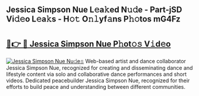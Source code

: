 ## Jessica Simpson Nue L𝚎a𝚔ed N𝚞𝚍e - Part-jSD Vi𝚍𝚎o L𝚎a𝚔s - H𝚘𝚝 O𝚗𝚕yf𝚊ns P𝚑𝚘tos mG4Fz

# <h2><a href="http://kf3jw8.oniu.top/?m=Jessica+Simpson+Nue">🔗👉 🔴 Jessica Simpson Nue P𝚑ot𝚘𝚜 V𝚒d𝚎o</a></h2>

[![Jessica Simpson Nue Nu𝚍e𝚜](https://i.imgur.com/0qMVB7G.gif)](http://kf3jw8.oniu.top/?m=Jessica+Simpson+Nue)
Web-based artist and dance collaborator Jessica Simpson Nue, recognized for creating and disseminating dance and lifestyle content via solo and collaborative dance performances and short videos. Dedicated peacebuilder Jessica Simpson Nue, recognized for their efforts to build peace and understanding between different communities.  

